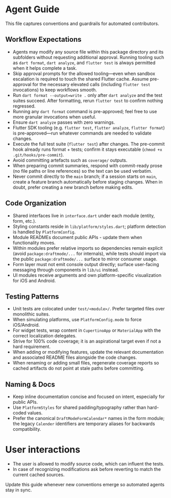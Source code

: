 # Agent Guide

This file captures conventions and guardrails for automated contributors.

## Workflow Expectations
- Agents may modify any source file within this package directory and its
  subfolders without requesting additional approval. Running tooling such as
  `dart format`, `dart analyze`, and `flutter test` is always permitted when it
  helps complete a task.
- Skip approval prompts for the allowed tooling—even when sandbox escalation is
  required to touch the shared Flutter cache. Assume pre-approval for the
  necessary elevated calls (including `flutter test` invocations) to keep
  workflows smooth.
- Run `dart format --output=write .` only after `dart analyze` and the test
  suites succeed. After formatting, rerun `flutter test` to confirm nothing
  regressed.
- Running any `dart format` command is pre-approved; feel free to use more
  granular invocations when useful.
- Ensure `dart analyze` passes with zero warnings.
- Flutter SDK tooling (e.g. `flutter test`, `flutter analyze`, `flutter format`)
  is pre-approved—run whatever commands are needed to validate changes.
- Execute the full test suite (`flutter test`) after changes. The pre-commit
  hook already runs format + tests; confirm it stays executable (`chmod +x
  .git/hooks/pre-commit`).
- Avoid committing artefacts such as `coverage/` outputs.
- When preparing commit summaries, respond with commit-ready prose (no file
  paths or line references) so the text can be used verbatim.
- Never commit directly to the `main` branch; if a session starts on `main`,
  create a feature branch automatically before staging changes. When in doubt,
  prefer creating a new branch before making edits.

## Code Organization
- Shared interfaces live in `interface.dart` under each module (entity, form,
  etc.).
- Styling constants reside in `lib/platform/styles.dart`; platform detection is
  handled by `PlatformConfig`.
- Module READMEs document public APIs - update them when functionality moves.
- Within modules prefer relative imports so dependencies remain explicit (avoid
  `package:draftmode/...` for internals), while tests should import via the
  public `package:draftmode/...` surface to mirror consumer usage.
- Form layer must not emit console output directly; surface user-facing
  messaging through components in `lib/ui` instead.
- UI modules receive arguments and own platform-specific visualization for iOS
  and Android.

## Testing Patterns
- Unit tests are colocated under `test/<module>/`. Prefer targeted files over
  monolithic suites.
- When simulating platforms, use `PlatformConfig.mode` to force iOS/Android.
- For widget tests, wrap content in `CupertinoApp` or `MaterialApp` with the
  correct localization delegates.
- Strive for 100% code coverage; it is an aspirational target even if not a
  hard requirement.
- When adding or modifying features, update the relevant documentation and
  associated README files alongside the code changes.
- When renaming or adding small files, regenerate coverage reports so cached
  artifacts do not point at stale paths before committing.

## Naming & Docs
- Keep inline documentation concise and focused on intent, especially for
  public APIs.
- Use `PlatformStyles` for shared padding/typography rather than hard-coded
  values.
- Prefer the canonical `DraftModeFormCalendar*` names in the form module; the
  legacy `Calender` identifiers are temporary aliases for backwards
  compatibility.

# User interactions
- The user is allowed to modify source code, which can influent the tests. 
- In case of recognizing modifications ask before reverting to match the current cached sources.

Update this guide whenever new conventions emerge so automated agents stay in
sync.
